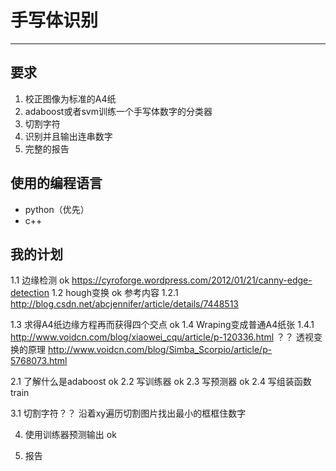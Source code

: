 # 手写体识别
***

## 要求

1. 校正图像为标准的A4纸
2. adaboost或者svm训练一个手写体数字的分类器
3. 切割字符
4. 识别并且输出连串数字
5. 完整的报告

## 使用的编程语言
* python（优先）
* c++

## 我的计划

1.1 边缘检测 ok
	https://cyroforge.wordpress.com/2012/01/21/canny-edge-detection
1.2 hough变换 ok
	参考内容
		1.2.1 http://blog.csdn.net/abcjennifer/article/details/7448513

1.3 求得A4纸边缘方程再而获得四个交点 ok
1.4 Wraping变成普通A4纸张
	1.4.1 http://www.voidcn.com/blog/xiaowei_cqu/article/p-120336.html
	？？ 透视变换的原理
	http://www.voidcn.com/blog/Simba_Scorpio/article/p-5768073.html

2.1 了解什么是adaboost ok
2.2 写训练器 ok
2.3 写预测器 ok
2.4 写组装函数train

3.1 切割字符？？ 
	沿着xy遍历切割图片找出最小的框框住数字

4. 使用训练器预测输出 ok

5. 报告


